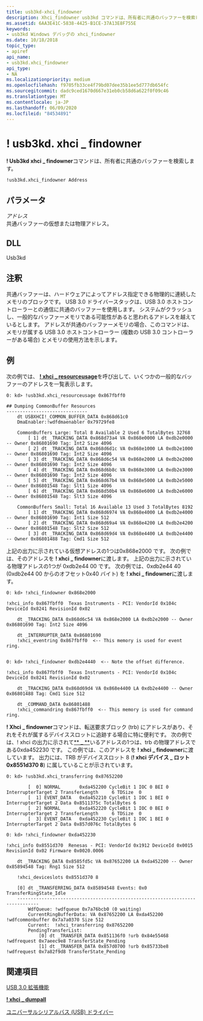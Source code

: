 ```yaml
---
title: usb3kd-xhci_findowner
description: Xhci_findowner usb3kd コマンドは、所有者に共通のバッファーを検索します。
ms.assetid: 6AA3E41C-5838-4425-B1CE-37A13E8F755E
keywords:
- usb3kd Windows デバッグの xhci_findowner
ms.date: 10/18/2018
topic_type:
- apiref
api_name:
- usb3kd.xhci_findowner
api_type:
- NA
ms.localizationpriority: medium
ms.openlocfilehash: f9705fb33ce4f79bd07dee35b1ee5d777db654fc
ms.sourcegitcommit: dadc9ced1670d667e31eb0cb58d6a622f0f09c46
ms.translationtype: MT
ms.contentlocale: ja-JP
ms.lasthandoff: 06/09/2020
ms.locfileid: "84534891"
---
```

# <a name="usb3kdxhci_findowner"></a>! usb3kd. xhci \_ findowner


**! Usb3kd xhci \_ findowner**コマンドは、所有者に共通のバッファーを検索します。

```dbgcmd
!usb3kd.xhci_findowner Address
```

## <a name="span-idddk__devobj_dbgspanspan-idddk__devobj_dbgspanparameters"></a><span id="ddk__devobj_dbg"></span><span id="DDK__DEVOBJ_DBG"></span>パラメータ


<span id="_______Address______"></span><span id="_______address______"></span><span id="_______ADDRESS______"></span>*アドレス*   
共通バッファーの仮想または物理アドレス。

## <a name="span-iddllspanspan-iddllspandll"></a><span id="DLL"></span><span id="dll"></span>DLL


Usb3kd

<a name="remarks"></a>注釈
-------

共通バッファーは、ハードウェアによってアドレス指定できる物理的に連続したメモリのブロックです。 USB 3.0 ドライバースタックは、USB 3.0 ホストコントローラーとの通信に共通のバッファーを使用します。 システムがクラッシュし、一般的なバッファーメモリである可能性があると思われるアドレスを越えているとします。 アドレスが共通のバッファーメモリの場合、このコマンドは、メモリが属する USB 3.0 ホストコントローラー (複数の USB 3.0 コントローラーがある場合) とメモリの使用方法を示します。

<a name="examples"></a>例
--------

次の例では、 [**! xhci \_ resourceusage**](-usb3kd-xhci-resourceusage.md)を呼び出して、いくつかの一般的なバッファーのアドレスを一覧表示します。

```dbgcmd
0: kd> !usb3kd.xhci_resourceusage 0x867fbff0

## Dumping CommonBuffer Resources
------------------------------
    dt USBXHCI!_COMMON_BUFFER_DATA 0x868d61c0
    DmaEnabler:!wdfdmaenabler 0x79729fe8

    CommonBuffers Large: Total 8 Available 2 Used 6 TotalBytes 32768
        [ 1] dt _TRACKING_DATA 0x868d73a4 VA 0x868e0000 LA 0xdb2e0000 -- Owner 0x86801690 Tag: Int2 Size 4096
        [ 2] dt _TRACKING_DATA 0x868d6d1c VA 0x868e1000 LA 0xdb2e1000 -- Owner 0x86801690 Tag: Int2 Size 4096
        [ 3] dt _TRACKING_DATA 0x868d6c54 VA 0x868e2000 LA 0xdb2e2000 -- Owner 0x86801690 Tag: Int2 Size 4096
        [ 4] dt _TRACKING_DATA 0x868d6b8c VA 0x868e3000 LA 0xdb2e3000 -- Owner 0x86801690 Tag: Int2 Size 4096
        [ 5] dt _TRACKING_DATA 0x868d67b4 VA 0x868e5000 LA 0xdb2e5000 -- Owner 0x86801548 Tag: Slt1 Size 4096
        [ 6] dt _TRACKING_DATA 0x868d50b4 VA 0x868e6000 LA 0xdb2e6000 -- Owner 0x86801548 Tag: Slt3 Size 4096

    CommonBuffers Small: Total 16 Available 13 Used 3 TotalBytes 8192
        [ 1] dt _TRACKING_DATA 0x868d6974 VA 0x868e4000 LA 0xdb2e4000 -- Owner 0x86801690 Tag: Int1 Size 512
        [ 2] dt _TRACKING_DATA 0x868d69a4 VA 0x868e4200 LA 0xdb2e4200 -- Owner 0x86801548 Tag: Slt2 Size 512
        [ 3] dt _TRACKING_DATA 0x868d69d4 VA 0x868e4400 LA 0xdb2e4400 -- Owner 0x86801488 Tag: Cmd1 Size 512
```

上記の出力に示されている仮想アドレスの1つは0x868e2000 です。 次の例では、そのアドレスを **! xhci \_ findowner**に渡します。 上記の出力に示されている物理アドレスの1つが 0xdb2e44 00 です。 次の例では、0xdb2e44 40 (0xdb2e44 00 からのオフセット0x40 バイト) を **! xhci \_ findowner**に渡します。

```dbgcmd
0: kd> !xhci_findowner 0x868e2000 

!xhci_info 0x867fbff0  Texas Instruments - PCI: VendorId 0x104c DeviceId 0x8241 RevisionId 0x02

    dt _TRACKING_DATA 0x868d6c54 VA 0x868e2000 LA 0xdb2e2000 -- Owner 0x86801690 Tag: Int2 Size 4096

    dt _INTERRUPTER_DATA 0x86801690 
    !xhci_eventring 0x867fbff0  <-- This memory is used for event ring.


0: kd> !xhci_findowner 0xdb2e4440  <-- Note the offset difference.

!xhci_info 0x867fbff0  Texas Instruments - PCI: VendorId 0x104c DeviceId 0x8241 RevisionId 0x02

    dt _TRACKING_DATA 0x868d69d4 VA 0x868e4400 LA 0xdb2e4400 -- Owner 0x86801488 Tag: Cmd1 Size 512

    dt _COMMAND_DATA 0x86801488 
    !xhci_commandring 0x867fbff0  <-- This memory is used for command ring.
```

**! Xhci \_ findowner**コマンドは、転送要求ブロック (trb) にアドレスがあり、それをそれが属するデバイススロットに追跡する場合に特に便利です。 次の例では、! xhci の出力に示されて[** \_ **](-usb3kd-xhci-transferring.md)いるアドレスの1つは、trb の物理アドレスである0xda452230 です。 この例では、このアドレスを **! xhci \_ findowner**に渡しています。 出力には、TRB がデバイススロット 8 (**! xhci デバイス \_ ロット 0x8551d370 8**) に属していることが示されています。

```dbgcmd
0: kd> !usb3kd.xhci_transferring 0x87652200

        [  0] NORMAL       0xda452200 CycleBit 1 IOC 0 BEI 0 InterrupterTarget 2 TransferLength     6 TDSize  0
        [  1] EVENT_DATA   0xda452210 CycleBit 1 IOC 1 BEI 0 InterrupterTarget 2 Data 0x8511375c TotalBytes 6
        [  2] NORMAL       0xda452220 CycleBit 1 IOC 0 BEI 0 InterrupterTarget 2 TransferLength     6 TDSize  0
        [  3] EVENT_DATA   0xda452230 CycleBit 1 IOC 1 BEI 0 InterrupterTarget 2 Data 0x857d076c TotalBytes 6

0: kd> !xhci_findowner 0xda452230 

!xhci_info 0x8551d370  Renesas - PCI: VendorId 0x1912 DeviceId 0x0015 RevisionId 0x02 Firmware 0x0020.0006

    dt _TRACKING_DATA 0x8585fd5c VA 0x87652200 LA 0xda452200 -- Owner 0x85894548 Tag: Rng1 Size 512

    !xhci_deviceslots 0x8551d370 8

    [0] dt _TRANSFERRING_DATA 0x85894548 Events: 0x0 TransferRingState_Idle
    ------------------------------------------------------------------------------
        WdfQueue: !wdfqueue 0x7a76bcb0 (0 waiting)
        CurrentRingBufferData: VA 0x87652200 LA 0xda452200 !wdfcommonbuffer 0x7a7a0370 Size 512
        Current:  !xhci_transferring 0x87652200
        PendingTransferList: 
            [0] dt _TRANSFER_DATA 0x851136f0 !urb 0x84e55468 !wdfrequest 0x7aeec9e8 TransferState_Pending
            [1] dt _TRANSFER_DATA 0x857d0700 !urb 0x85733be8 !wdfrequest 0x7a82f9d8 TransferState_Pending
```

## <a name="span-idsee_alsospansee-also"></a><span id="see_also"></span>関連項目


[USB 3.0 拡張機能](usb-3-extensions.md)

[**! xhci \_ dumpall**](-usb3kd-xhci-dumpall.md)

[ユニバーサルシリアルバス (USB) ドライバー](https://docs.microsoft.com/windows-hardware/drivers/usbcon/)

 

 






